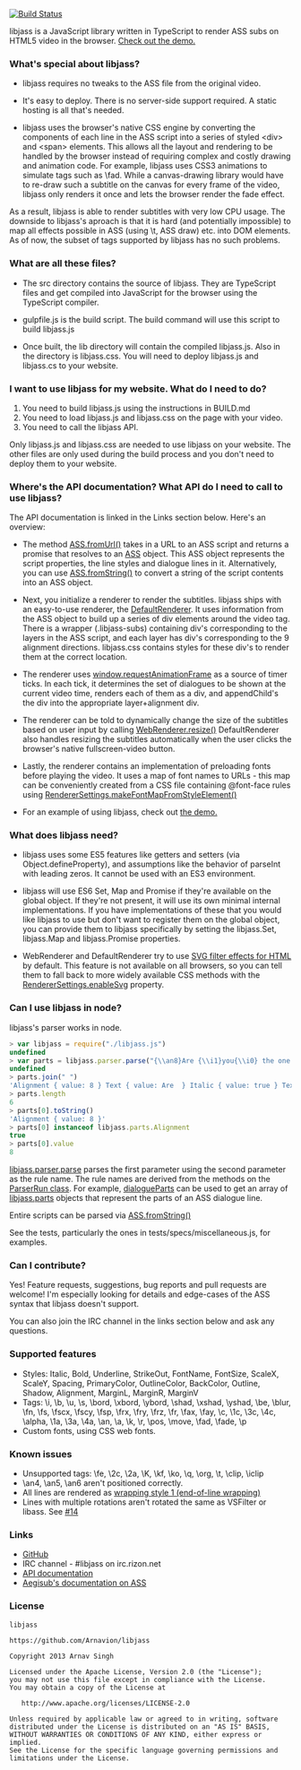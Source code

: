 [![Build Status](https://travis-ci.org/Arnavion/libjass.png?branch=master)](https://travis-ci.org/Arnavion/libjass)

libjass is a JavaScript library written in TypeScript to render ASS subs on HTML5 video in the browser. [Check out the demo.](http://arnavion.github.io/libjass/demo/index.xhtml)


### What's special about libjass?

* libjass requires no tweaks to the ASS file from the original video.

* It's easy to deploy. There is no server-side support required. A static hosting is all that's needed.

* libjass uses the browser's native CSS engine by converting the components of each line in the ASS script into a series of styled &lt;div&gt; and &lt;span&gt; elements. This allows all the layout and rendering to be handled by the browser instead of requiring complex and costly drawing and animation code. For example, libjass uses CSS3 animations to simulate tags such as \fad. While a canvas-drawing library would have to re-draw such a subtitle on the canvas for every frame of the video, libjass only renders it once and lets the browser render the fade effect.

As a result, libjass is able to render subtitles with very low CPU usage. The downside to libjass's aproach is that it is hard (and potentially impossible) to map all effects possible in ASS (using \t, ASS draw) etc. into DOM elements. As of now, the subset of tags supported by libjass has no such problems.


### What are all these files?

* The src directory contains the source of libjass. They are TypeScript files and get compiled into JavaScript for the browser using the TypeScript compiler.

* gulpfile.js is the build script. The build command will use this script to build libjass.js

* Once built, the lib directory will contain the compiled libjass.js. Also in the directory is libjass.css. You will need to deploy libjass.js and libjass.cs to your website.


### I want to use libjass for my website. What do I need to do?

1. You need to build libjass.js using the instructions in BUILD.md
1. You need to load libjass.js and libjass.css on the page with your video.
1. You need to call the libjass API.

Only libjass.js and libjass.css are needed to use libjass on your website. The other files are only used during the build process and you don't need to deploy them to your website.


### Where's the API documentation? What API do I need to call to use libjass?

The API documentation is linked in the Links section below. Here's an overview:

* The method [ASS.fromUrl()](http://arnavion.github.io/libjass/api.xhtml#libjass.ASS.fromUrl) takes in a URL to an ASS script and returns a promise that resolves to an [ASS](http://arnavion.github.io/libjass/api.xhtml#libjass.ASS) object. This ASS object represents the script properties, the line styles and dialogue lines in it. Alternatively, you can use [ASS.fromString()](http://arnavion.github.io/libjass/api.xhtml#libjass.ASS.fromString) to convert a string of the script contents into an ASS object.

* Next, you initialize a renderer to render the subtitles. libjass ships with an easy-to-use renderer, the [DefaultRenderer](http://arnavion.github.io/libjass/api.xhtml#libjass.renderers.DefaultRenderer). It uses information from the ASS object to build up a series of div elements around the video tag. There is a wrapper (.libjass-subs) containing div's corresponding to the layers in the ASS script, and each layer has div's corresponding to the 9 alignment directions. libjass.css contains styles for these div's to render them at the correct location.

* The renderer uses [window.requestAnimationFrame](https://developer.mozilla.org/en-US/docs/Web/API/window.requestAnimationFrame) as a source of timer ticks. In each tick, it determines the set of dialogues to be shown at the current video time, renders each of them as a div, and appendChild's the div into the appropriate layer+alignment div.

* The renderer can be told to dynamically change the size of the subtitles based on user input by calling [WebRenderer.resize()](http://arnavion.github.io/libjass/api.xhtml#libjass.renderers.WebRenderer.resize) DefaultRenderer also handles resizing the subtitles automatically when the user clicks the browser's native fullscreen-video button.

* Lastly, the renderer contains an implementation of preloading fonts before playing the video. It uses a map of font names to URLs - this map can be conveniently created from a CSS file containing @font-face rules using [RendererSettings.makeFontMapFromStyleElement()](http://arnavion.github.io/libjass/api.xhtml#libjass.renderers.RendererSettings.makeFontMapFromStyleElement)

* For an example of using libjass, check out [the demo.](http://arnavion.github.io/libjass/demo/index.xhtml)


### What does libjass need?

* libjass uses some ES5 features like getters and setters (via Object.defineProperty), and assumptions like the behavior of parseInt with leading zeros. It cannot be used with an ES3 environment.

* libjass will use ES6 Set, Map and Promise if they're available on the global object. If they're not present, it will use its own minimal internal implementations. If you have implementations of these that you would like libjass to use but don't want to register them on the global object, you can provide them to libjass specifically by setting the libjass.Set, libjass.Map and libjass.Promise properties.

* WebRenderer and DefaultRenderer try to use [SVG filter effects for HTML](http://caniuse.com/svg-html) by default. This feature is not available on all browsers, so you can tell them to fall back to more widely available CSS methods with the [RendererSettings.enableSvg](http://arnavion.github.io/libjass/api.xhtml#libjass.renderers.RendererSettings.enableSvg) property.


### Can I use libjass in node?

libjass's parser works in node.

```javascript
> var libjass = require("./libjass.js")
undefined
> var parts = libjass.parser.parse("{\\an8}Are {\\i1}you{\\i0} the one who stole the clock?!", "dialogueParts")
undefined
> parts.join(" ")
'Alignment { value: 8 } Text { value: Are  } Italic { value: true } Text { value: you } Italic { value: false } Text { value:  the one who stole the clock?! }'
> parts.length
6
> parts[0].toString()
'Alignment { value: 8 }'
> parts[0] instanceof libjass.parts.Alignment
true
> parts[0].value
8
```

[libjass.parser.parse](http://arnavion.github.io/libjass/api.xhtml#libjass.parser.parse) parses the first parameter using the second parameter as the rule name. The rule names are derived from the methods on the [ParserRun class](http://arnavion.github.io/libjass/api.xhtml#./parser/parse.ParserRun). For example, [dialogueParts](http://arnavion.github.io/libjass/api.xhtml#./parse/parse.ParserRun.parse_dialogueParts) can be used to get an array of [libjass.parts](http://arnavion.github.io/libjass/api.xhtml#libjass.parts) objects that represent the parts of an ASS dialogue line.

Entire scripts can be parsed via [ASS.fromString()](http://arnavion.github.io/libjass/api.xhtml#libjass.ASS.fromString)

See the tests, particularly the ones in tests/specs/miscellaneous.js, for examples.


### Can I contribute?

Yes! Feature requests, suggestions, bug reports and pull requests are welcome! I'm especially looking for details and edge-cases of the ASS syntax that libjass doesn't support.

You can also join the IRC channel in the links section below and ask any questions.


### Supported features

* Styles: Italic, Bold, Underline, StrikeOut, FontName, FontSize, ScaleX, ScaleY, Spacing, PrimaryColor, OutlineColor, BackColor, Outline, Shadow, Alignment, MarginL, MarginR, MarginV
* Tags: \i, \b, \u, \s, \bord, \xbord, \ybord, \shad, \xshad, \yshad, \be, \blur, \fn, \fs, \fscx, \fscy, \fsp, \frx, \fry, \frz, \fr, \fax, \fay, \c, \1c, \3c, \4c, \alpha, \1a, \3a, \4a, \an, \a, \k, \r, \pos, \move, \fad, \fade, \p
* Custom fonts, using CSS web fonts.


### Known issues

* Unsupported tags: \fe, \2c, \2a, \K, \kf, \ko, \q, \org, \t, \clip, \iclip
* \an4, \an5, \an6 aren't positioned correctly.
* All lines are rendered as [wrapping style 1 (end-of-line wrapping)](http://docs.aegisub.org/3.0/ASS_Tags/#wrapstyle)
* Lines with multiple rotations aren't rotated the same as VSFilter or libass. See [#14](https://github.com/Arnavion/libjass/issues/14)


### Links

* [GitHub](https://github.com/Arnavion/libjass/)
* IRC channel - #libjass on irc.rizon.net
* [API documentation](http://arnavion.github.io/libjass/api.xhtml)
* [Aegisub's documentation on ASS](http://docs.aegisub.org/3.0/ASS_Tags/)


### License

```
libjass

https://github.com/Arnavion/libjass

Copyright 2013 Arnav Singh

Licensed under the Apache License, Version 2.0 (the "License");
you may not use this file except in compliance with the License.
You may obtain a copy of the License at

   http://www.apache.org/licenses/LICENSE-2.0

Unless required by applicable law or agreed to in writing, software
distributed under the License is distributed on an "AS IS" BASIS,
WITHOUT WARRANTIES OR CONDITIONS OF ANY KIND, either express or implied.
See the License for the specific language governing permissions and
limitations under the License.
```
